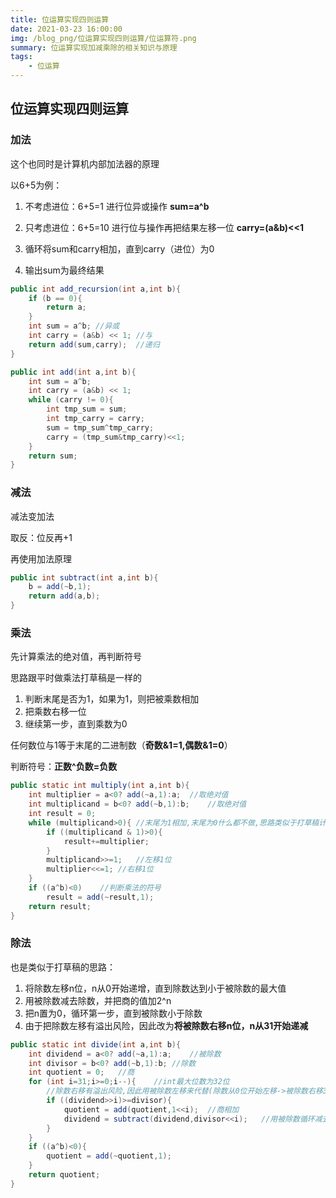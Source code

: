 ```yaml
---
title: 位运算实现四则运算
date: 2021-03-23 16:00:00
img: /blog_png/位运算实现四则运算/位运算符.png
summary: 位运算实现加减乘除的相关知识与原理
tags:
	- 位运算
---
```


## 位运算实现四则运算

### 加法

这个也同时是计算机内部加法器的原理

以6+5为例：

1. 不考虑进位：6+5=1 进行位异或操作 **sum=a^b** 

2. 只考虑进位：6+5=10 进行位与操作再把结果左移一位 **carry=(a&b)<<1**

3. 循环将sum和carry相加，直到carry（进位）为0
4. 输出sum为最终结果

```java
public int add_recursion(int a,int b){
    if (b == 0){
        return a;
    }
    int sum = a^b; //异或
    int carry = (a&b) << 1; //与
    return add(sum,carry);  //递归
}

public int add(int a,int b){
    int sum = a^b;
    int carry = (a&b) << 1;
    while (carry != 0){
        int tmp_sum = sum;
        int tmp_carry = carry;
        sum = tmp_sum^tmp_carry;
        carry = (tmp_sum&tmp_carry)<<1;
    }
    return sum;
}
```



### 减法

减法变加法

取反：位反再+1

再使用加法原理

```java
public int subtract(int a,int b){
    b = add(~b,1);
    return add(a,b);
}
```



### 乘法

先计算乘法的绝对值，再判断符号

思路跟平时做乘法打草稿是一样的

1. 判断末尾是否为1，如果为1，则把被乘数相加
2. 把乘数右移一位
3. 继续第一步，直到乘数为0

任何数位与1等于末尾的二进制数（**奇数&1=1,偶数&1=0**）

判断符号：**正数^负数=负数**

```java
public static int multiply(int a,int b){
    int multiplier = a<0? add(~a,1):a;	//取绝对值
    int multiplicand = b<0? add(~b,1):b;	//取绝对值
    int result = 0;
    while (multiplicand>0){	//末尾为1相加,末尾为0什么都不做,思路类似于打草稿计算乘法
        if ((multiplicand & 1)>0){
            result+=multiplier;
        }
        multiplicand>>=1;	//左移1位
        multiplier<<=1;	//右移1位
    }
    if ((a^b)<0)	//判断乘法的符号
        result = add(~result,1);
    return result;
}
```



### 除法

也是类似于打草稿的思路：

1. 将除数左移n位，n从0开始递增，直到除数达到小于被除数的最大值
2. 用被除数减去除数，并把商的值加2^n
3. 把n置为0，循环第一步，直到被除数小于除数
4. 由于把除数左移有溢出风险，因此改为**将被除数右移n位，n从31开始递减**

```java
public static int divide(int a,int b){
    int dividend = a<0? add(~a,1):a;    //被除数
    int divisor = b<0? add(~b,1):b; //除数
    int quotient = 0;   //商
    for (int i=31;i>=0;i--){    //int最大位数为32位
        //除数右移有溢出风险,因此用被除数左移来代替(除数从0位开始左移->被除数右移31位开始)
        if ((dividend>>i)>=divisor){
            quotient = add(quotient,1<<i);  //商相加
            dividend = subtract(dividend,divisor<<i);   //用被除数循环减去2^i倍的除数
        }
    }
    if ((a^b)<0){
        quotient = add(~quotient,1);
    }
    return quotient;
}
```



